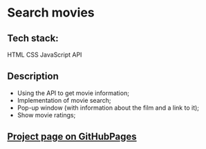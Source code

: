 # Search movies

## Tech stack:
HTML
CSS
JavaScript
API

## Description

- Using the API to get movie information;
- Implementation of movie search;
- Pop-up window (with information about the film and a link to it);
- Show movie ratings;

## [Project page on GitHubPages](https://ekaterinatet.github.io/movie_poisk/)
